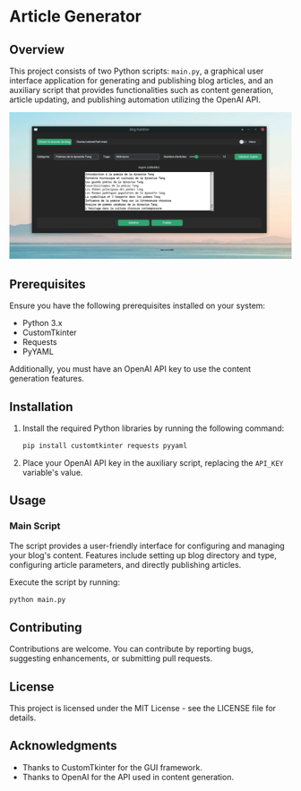 # Article Generator

## Overview

This project consists of two Python scripts: `main.py`, a graphical user interface application for generating and publishing blog articles, and an auxiliary script that provides functionalities such as content generation, article updating, and publishing automation utilizing the OpenAI API.

![Interface](interface.png)


## Prerequisites

Ensure you have the following prerequisites installed on your system:

- Python 3.x
- CustomTkinter
- Requests
- PyYAML

Additionally, you must have an OpenAI API key to use the content generation features.

## Installation

1. Install the required Python libraries by running the following command:

    ```bash
    pip install customtkinter requests pyyaml
    ```

2. Place your OpenAI API key in the auxiliary script, replacing the `API_KEY` variable's value.

## Usage

### Main Script

The script provides a user-friendly interface for configuring and managing your blog's content. Features include setting up blog directory and type, configuring article parameters, and directly publishing articles.

Execute the script by running:

```bash
python main.py
```

## Contributing

Contributions are welcome. You can contribute by reporting bugs, suggesting enhancements, or submitting pull requests.

## License

This project is licensed under the MIT License - see the LICENSE file for details.

## Acknowledgments

- Thanks to CustomTkinter for the GUI framework.
- Thanks to OpenAI for the API used in content generation.

